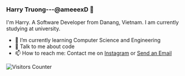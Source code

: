 ### Harry Truong---@ameeexD 👋

I'm Harry. A Software Developer from Danang, Vietnam. I am currently studying at university. 

- 🌱 I’m currently learning Computer Science and Engineering
- 💬 Talk to me about code
- 📫 How to reach me: Contact me on <a href="https://www.instagram.com/">Instagram</a> or <a href="mailto:vu.truong200201@vnuk.edu.vn">Send an Email</a>

<p>
    <img src="https://visitor-badge.glitch.me/badge?page_id=HarryxDD/HarryxDD" alt="Visitors Counter">
</p>



